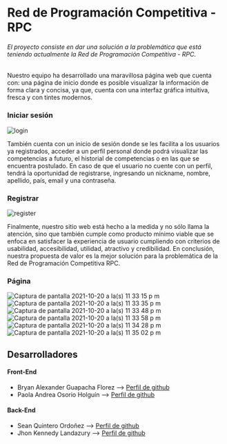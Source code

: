# Red de Programación Competitiva - RPC
###### El proyecto consiste en dar una solución a la problemática que está teniendo actualmente la Red de Programación Competitiva - RPC.

Nuestro equipo ha  desarrollado una maravillosa página web que cuenta con: una página de inicio donde es posible visualizar la información de forma clara y concisa, ya que, cuenta con una interfaz gráfica intuitiva, fresca y con tintes modernos.

### Iniciar sesión

![login](https://user-images.githubusercontent.com/61301128/138213278-eeacf5af-78a7-45c9-b945-fa1a8bd5d317.png)

También cuenta con un inicio de sesión donde se les facilita a los usuarios ya registrados, acceder a un perfil personal donde podrá visualizar las competencias a futuro, el historial de competencias o en las que se encuentra postulado. En caso de que el usuario no cuente con un  perfil, tendrá la oportunidad de registrarse, ingresando un nickname, nombre, apellido, país, email y una contraseña.


### Registrar
![register](https://user-images.githubusercontent.com/61301128/138213634-70e031b9-5c40-4c63-8d12-5d64069543c3.png)

Finalmente, nuestro sitio web está hecho a la medida y no sólo llama la atención, sino que también cumple como producto mínimo viable que se enfoca en satisfacer la experiencia de usuario cumpliendo con criterios de usabilidad, accesibilidad, utilidad, atractivo y credibilidad. En conclusión, nuestra propuesta de valor es la mejor solución para la problemática de la Red de Programación Competitiva RPC.

### Página

![Captura de pantalla 2021-10-20 a la(s) 11 33 15 p  m](https://user-images.githubusercontent.com/61301128/138213924-ec050d44-52ec-41da-b209-568e77286895.png)
![Captura de pantalla 2021-10-20 a la(s) 11 33 35 p  m](https://user-images.githubusercontent.com/61301128/138213970-f632af3a-a65b-4027-a4dd-bafc9286dcb8.png)
![Captura de pantalla 2021-10-20 a la(s) 11 33 48 p  m](https://user-images.githubusercontent.com/61301128/138213963-c1dca753-4f58-4abd-9bb0-7fce6b60588a.png)
![Captura de pantalla 2021-10-20 a la(s) 11 33 58 p  m](https://user-images.githubusercontent.com/61301128/138213957-4f080d5e-30b3-42fe-a478-24850a86ce2a.png)
![Captura de pantalla 2021-10-20 a la(s) 11 34 28 p  m](https://user-images.githubusercontent.com/61301128/138213983-65c25635-b175-4c5a-84e6-a8ec14308fe4.png)
![Captura de pantalla 2021-10-20 a la(s) 11 35 02 p  m](https://user-images.githubusercontent.com/61301128/138213980-db74a5e0-2ad7-491a-b873-7aa930b67492.png)

## Desarrolladores
#### Front-End
  - Bryan Alexander Guapacha Florez --> [Perfil de github](https://github.com/BryanGF0822)
  - Paola Andrea Osorio Holguín --> [Perfil de github](https://github.com/paoos9513)
#### Back-End
  - Sean Quintero Ordoñez --> [Perfil de github](https://github.com/SeanQO)
  - Jhon Kennedy Landazury --> [Perfil de github](https://github.com/johnkennedyls)



